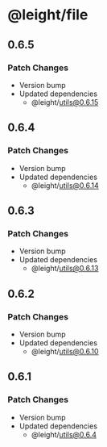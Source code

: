 # @leight/file

## 0.6.5

### Patch Changes

- Version bump
- Updated dependencies
    - @leight/utils@0.6.15

## 0.6.4

### Patch Changes

- Version bump
- Updated dependencies
    - @leight/utils@0.6.14

## 0.6.3

### Patch Changes

- Version bump
- Updated dependencies
    - @leight/utils@0.6.13

## 0.6.2

### Patch Changes

- Version bump
- Updated dependencies
    - @leight/utils@0.6.10

## 0.6.1

### Patch Changes

- Version bump
- Updated dependencies
    - @leight/utils@0.6.4
